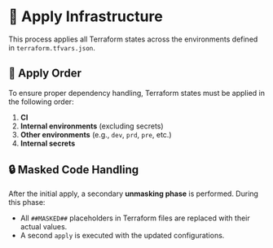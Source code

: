 # 🚀 Apply Infrastructure

This process applies all Terraform states across the environments defined in `terraform.tfvars.json`.

## 🔄 Apply Order

To ensure proper dependency handling, Terraform states must be applied in the following order:

1. **CI**
2. **Internal environments** (excluding secrets)
3. **Other environments** (e.g., `dev`, `prd`, `pre`, etc.)
4. **Internal secrets**

## 🔒 Masked Code Handling

After the initial apply, a secondary **unmasking phase** is performed. During this phase:

- All `##MASKED##` placeholders in Terraform files are replaced with their actual values.
- A second `apply` is executed with the updated configurations.

